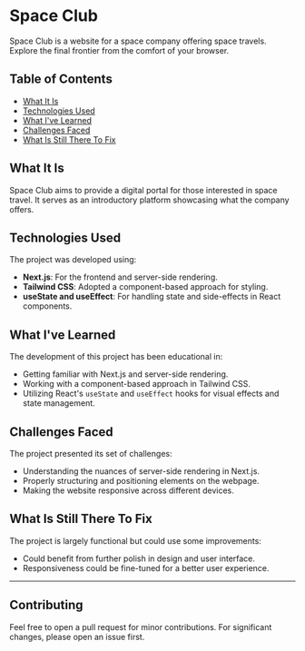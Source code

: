 # Space Club

Space Club is a website for a space company offering space travels. Explore the final frontier from the comfort of your browser.

## Table of Contents

- [What It Is](#what-it-is)
- [Technologies Used](#technologies-used)
- [What I've Learned](#what-ive-learned)
- [Challenges Faced](#challenges-faced)
- [What Is Still There To Fix](#what-is-still-there-to-fix)

## What It Is

Space Club aims to provide a digital portal for those interested in space travel. It serves as an introductory platform showcasing what the company offers.

## Technologies Used

The project was developed using:

- **Next.js**: For the frontend and server-side rendering.
- **Tailwind CSS**: Adopted a component-based approach for styling.
- **useState and useEffect**: For handling state and side-effects in React components.

## What I've Learned

The development of this project has been educational in:

- Getting familiar with Next.js and server-side rendering.
- Working with a component-based approach in Tailwind CSS.
- Utilizing React's `useState` and `useEffect` hooks for visual effects and state management.

## Challenges Faced

The project presented its set of challenges:

- Understanding the nuances of server-side rendering in Next.js.
- Properly structuring and positioning elements on the webpage.
- Making the website responsive across different devices.

## What Is Still There To Fix

The project is largely functional but could use some improvements:

- Could benefit from further polish in design and user interface.
- Responsiveness could be fine-tuned for a better user experience.

---

## Contributing

Feel free to open a pull request for minor contributions. For significant changes, please open an issue first.

